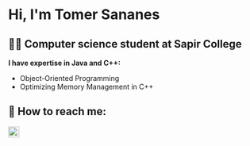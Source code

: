 <h1>Hi, I'm Tomer Sananes <br/>
  
<h2>👨‍💻 Computer science student at Sapir College </h2>

<b> I have expertise in Java and C++: </b>
  - Object-Oriented Programming
  - Optimizing Memory Management in C++


<h2> 🤳 How to reach me:</h2>

[<img align="left" alt="TomerSananes | LinkedIn" width="22px" src="https://cdn.jsdelivr.net/npm/simple-icons@v3/icons/linkedin.svg" />][linkedin]

[linkedin]: https://www.linkedin.com/in/tomer-sananes-13a981265/

